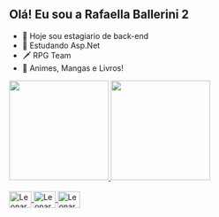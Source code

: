 ## Olá! Eu sou a Rafaella Ballerini 2

- 🔭 Hoje sou estagiario de back-end
- 🌱 Estudando Asp.Net 
- 🗡️ RPG Team
- 📖 Animes, Mangas e Livros!

<a href="https://beacons.ai/LeonardoSBorges">
  <img height="180em" src="https://github-readme-stats.vercel.app/api?username=LeonardoSBorges&show_icons=true&theme=tokyonight&include_all_commits=true&count_private=true"/>
  <img height="180em" src="https://github-readme-stats.vercel.app/api/top-langs/?username=LeonardoSBorges&layout=compact&langs_count=16&theme=tokyonight"/>
</div>
  
<div style="display: inline_block"><br>
  <img align="center" alt="Leonardo-CSharp" height="30" width="40" src="https://cdn.jsdelivr.net/gh/devicons/devicon/icons/csharp/csharp-original.svg">
   <img align="center" alt="Leonardo-SqlServer" height="30" width="40" src="https://cdn.jsdelivr.net/gh/devicons/devicon/icons/microsoftsqlserver/microsoftsqlserver-plain.svg">
  <img align="center" alt="Leonardo-MongoDb" height="30" width="40" src="https://cdn.jsdelivr.net/gh/devicons/devicon/icons/mongodb/mongodb-original-wordmark.svg">
</div>


